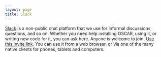 ```yaml
---
layout: page
title: Slack
---
```


[Slack](https://slack.com) is a non-public chat platform that we use for informal
discussions, questions, and so on. Whether you need help installing OSCAR, using it, or
writing new code for it, you can ask here. Anyone is welcome to join.
[Use this invite link](https://join.slack.com/t/oscar-system/shared_invite/zt-1i2mu14ef-EAo9EYOlBQ1zk3_RGbMUaA).
You can use it from a web browser, or via one of the many native clients for phones, tablets and computers.
